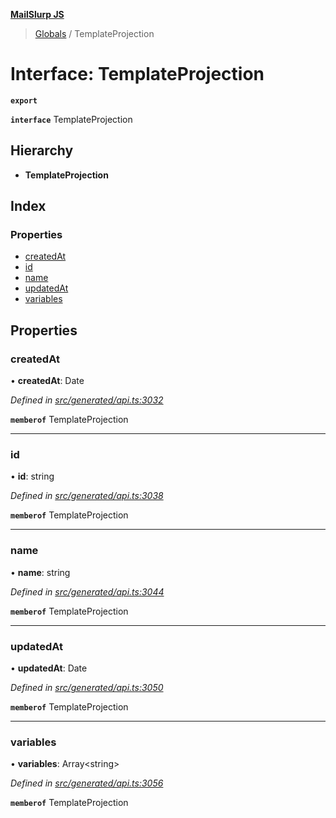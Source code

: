 **[MailSlurp JS](../README.md)**

> [Globals](../README.md) / TemplateProjection

# Interface: TemplateProjection

**`export`** 

**`interface`** TemplateProjection

## Hierarchy

* **TemplateProjection**

## Index

### Properties

* [createdAt](templateprojection.md#createdat)
* [id](templateprojection.md#id)
* [name](templateprojection.md#name)
* [updatedAt](templateprojection.md#updatedat)
* [variables](templateprojection.md#variables)

## Properties

### createdAt

•  **createdAt**: Date

*Defined in [src/generated/api.ts:3032](https://github.com/mailslurp/mailslurp-client/blob/8726614/src/generated/api.ts#L3032)*

**`memberof`** TemplateProjection

___

### id

•  **id**: string

*Defined in [src/generated/api.ts:3038](https://github.com/mailslurp/mailslurp-client/blob/8726614/src/generated/api.ts#L3038)*

**`memberof`** TemplateProjection

___

### name

•  **name**: string

*Defined in [src/generated/api.ts:3044](https://github.com/mailslurp/mailslurp-client/blob/8726614/src/generated/api.ts#L3044)*

**`memberof`** TemplateProjection

___

### updatedAt

•  **updatedAt**: Date

*Defined in [src/generated/api.ts:3050](https://github.com/mailslurp/mailslurp-client/blob/8726614/src/generated/api.ts#L3050)*

**`memberof`** TemplateProjection

___

### variables

•  **variables**: Array\<string>

*Defined in [src/generated/api.ts:3056](https://github.com/mailslurp/mailslurp-client/blob/8726614/src/generated/api.ts#L3056)*

**`memberof`** TemplateProjection
